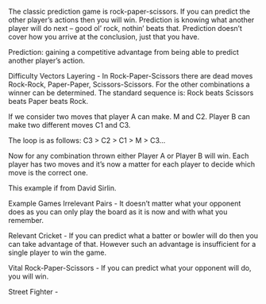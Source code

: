 ﻿The classic prediction game is rock-paper-scissors. If you can predict the other player’s actions then you will win. Prediction is knowing what another player will do next – good ol’ rock, nothin’ beats that. Prediction doesn’t cover how you arrive at the conclusion, just that you have. 

Prediction: gaining a competitive advantage from being able to predict another player’s action.

Difficulty Vectors
Layering - In Rock-Paper-Scissors there are dead moves Rock-Rock, Paper-Paper, Scissors-Scissors. For the other combinations a winner can be determined. The standard sequence is: Rock beats Scissors beats Paper beats Rock.

If we consider two moves that player A can make. M and C2. Player B can make two different moves C1 and C3. 

The loop is as follows:
C3 > C2 > C1 > M > C3…

Now for any combination thrown either Player A or Player B will win. Each player has two moves and it’s now a matter for each player to decide which move is the correct one.

This example if from David Sirlin.

Example Games
Irrelevant
Pairs - It doesn’t matter what your opponent does as you can only play the board as it is now and with what you remember.

Relevant
Cricket - If you can predict what a batter or bowler will do then you can take advantage of that. However such an advantage is insufficient for a single player to win the game.

Vital
Rock-Paper-Scissors - If you can predict what your opponent will do, you will win.

Street Fighter - 
